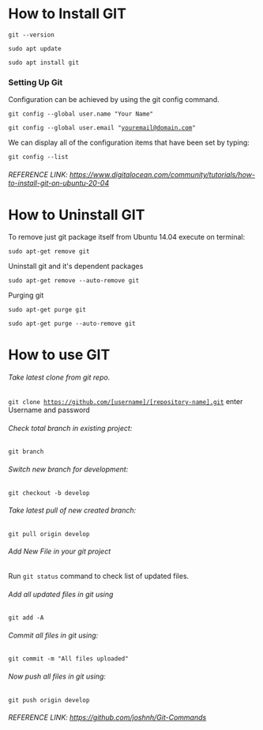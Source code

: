# How to Install GIT

<code>git --version</code>

<code>sudo apt update</code>

<code>sudo apt install git</code>


### Setting Up Git

Configuration can be achieved by using the git config command.

<code>git config --global user.name "Your Name"</code>

<code>git config --global user.email "youremail@domain.com"</code>

We can display all of the configuration items that have been set by typing:

<code>git config --list</code>

###### REFERENCE LINK: https://www.digitalocean.com/community/tutorials/how-to-install-git-on-ubuntu-20-04


# How to Uninstall GIT

To remove just git package itself from Ubuntu 14.04 execute on terminal:

<code>sudo apt-get remove git</code>

Uninstall git and it's dependent packages

<code>sudo apt-get remove --auto-remove git</code>

Purging git

<code>sudo apt-get purge git</code>

<code>sudo apt-get purge --auto-remove git</code>


# How to use GIT
 
###### Take latest clone from git repo.
<code>git clone https://github.com/[username]/[repository-name].git</code>
enter Username and password

###### Check total branch in existing project:
<code>git branch</code>
 
###### Switch new branch for development:
<code>git checkout -b develop</code>
 
###### Take latest pull of new created branch:
<code>git pull origin develop</code>
 
###### Add New File in your git project
Run <code>git status</code> command to check list of updated files.
 
###### Add all updated files in git using
<code>git add -A</code>

###### Commit all files in git using:
<code>git commit -m "All files uploaded"</code>

###### Now push all files in git using:
<code>git push origin develop</code>
  
###### REFERENCE LINK: <a href="https://github.com/joshnh/Git-Commands" target="_blank">https://github.com/joshnh/Git-Commands</a>
